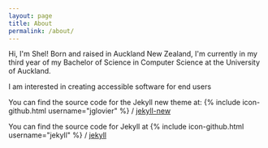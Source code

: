 ```yaml
---
layout: page
title: About
permalink: /about/
---
```


Hi, I'm Shel! Born and raised in Auckland New Zealand, I'm currently in my third year of my Bachelor of Science in Computer Science at the University of Auckland.

I am interested in creating accessible software for end users

You can find the source code for the Jekyll new theme at:
{% include icon-github.html username="jglovier" %} /
[jekyll-new](https://github.com/jglovier/jekyll-new)

You can find the source code for Jekyll at
{% include icon-github.html username="jekyll" %} /
[jekyll](https://github.com/jekyll/jekyll)
